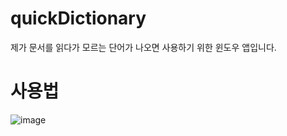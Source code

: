 # quickDictionary

제가 문서를 읽다가 모르는 단어가 나오면 사용하기 위한 윈도우 앱입니다.

# 사용법

![image](https://user-images.githubusercontent.com/95571735/160338766-53631501-814d-4c10-881a-482aee10c72c.png)
